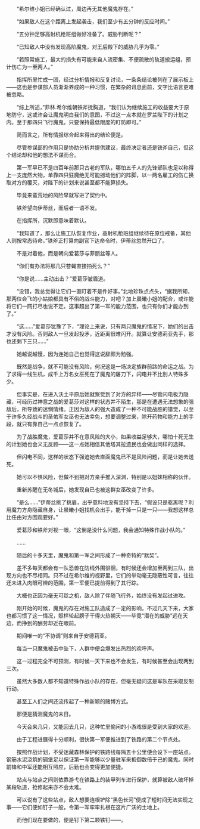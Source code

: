 　　“希尔维小姐已经确认过，周边再无其他魔鬼存在。”

　　“如果敌人在这个距离上发起袭击，我们至少有五分钟的反应时间。”

　　“五分钟足够高射机枪班组做好准备了。威胁判断呢？”

　　“已知敌人中没有发现高阶魔鬼，对王后殿下的威胁几乎为零。”

　　“若照常施工，最大的损失有可能来自人流密集、不便疏散的轨道搬运组，预计伤亡为一至两人。”

　　指挥所里忙成一团，经过分析情报和反复讨论，一条条结论被列在了展示板上——这也是参谋部人员渐渐养成的一种习惯，在繁杂的讯息面前，文字比语言更难被忽略。

　　“综上所述，”菲林.希尔维朝铁斧抚胸道，“我们认为继续施工的收益要大于原地防守，这或许会让魔鬼明白我们的意图，不过这一点本就在罗兰陛下的计划之内。至于那四只飞行魔鬼，只要保持最低限度的盯防即可。”

　　简而言之，所有情报综合起来得出的结论便是。

　　尽管参谋部的作用只是协助分析并提供建议，最终决定者还是铁斧自己，但这个结论却和他的想法不谋而合。

　　第一军早已不是四百年前那只古老的军队，哪怕五千人的先锋部队也足以称得上一支庞然大物，单靠四只狂魔绝无可能撼动他们的阵脚，以一两名雇工的伤亡换取对方的覆灭，对陛下的计划来说甚至都不能算损失。

　　毕竟来蛮荒地的风险早就写进了契约中。

　　铁斧望向伊蒂丝，而后者一语不发。

　　在指挥所，沉默即意味着默认。

　　“我知道了，那么让施工队恢复作业，高射机枪班组继续待在原位戒备，其他人则按常态待命。”铁斧正打算向副官下达命令时，伊蒂丝忽然开口了。

　　不是对着他，而是朝向爱葛莎与菲丽丝等人。

　　“你们有办法将那几只苍蝇直接拍死么？”

　　“你是说……主动出击？”爱葛莎皱眉道。

　　“没错，我总觉得让它们一直盯着不是件好事。”北地珍珠点点头，“据我所知，那两位会飞的小姑娘都具有不俗的战斗能力，对吧？加上晨曦小姐的配合，或许能将它们一网打尽也说不定。这事超出了第一军的能力范围，也只有你们才能办到了。”

　　“这……”爱葛莎犹豫了下，“理论上来说，只有两只魔鬼的情况下，她们的出击才没有风险。否则敌人一旦发起投矛，近距离很难闪开。就算让安德莉亚先手，那也还剩下三只……”

　　她越说越慢，因为连她自己也觉得这说辞颇为勉强。

　　既然是战争，就不可能没有风险，何况这是一场决定族群前路的命运之战。为了求得一线生机，成千上万名女巫死在了魔鬼的屠刀下，闪电并不比别人特殊多少。

　　但事实是，在进入沃土平原后她就察觉到了对方的异样——尽管闪电极力隐藏，可经历过神意之战的爱葛莎对这样的状态并不陌生，那是在遭遇无法想象的强敌后，所导致的迷惘情绪。正因为敌人的强大造成了一种不可能战胜的错觉，以至于许多久经战斗的圣佑军女巫也无法幸免，想要调整过来，除开药物和能力上的手段，就只有靠自己一点点恢复了。

　　为了战胜魔鬼，爱葛莎并不在意风险的大小，如果收益足够大，哪怕十死无生的计划她也会义无反顾——这一点她相信其他塔其拉遗民也会做出同样的选择。

　　但闪电不同，这样的状态下强迫她去直面魔鬼已不是风险问题，而是让她去送死。

　　她可以不惧风险，但做不到把对方亲手推入深渊，特别是以姐妹相称的伙伴。

　　重新苏醒在无冬城后，她发现自已也被这群女巫改变了许多。

　　“是么……”伊蒂丝挑了挑眉，出乎意料地没有坚持下去，“假设只是驱离呢？利用魔力方舟隐藏自身，让晨曦小姐找机会出手，能干掉一只是一只——我想这样总比任由对方围观要好。”

　　爱葛莎和铁斧对视一眼，“这倒是没什么问题，我会通知特殊作战小队的。”

　　……

　　随后的十多天里，魔鬼和第一军之间形成了一种奇特的“默契”。

　　差不多每天都会有一队恐兽在防线外围徘徊，有时候还会增加至两到三队，出现方向也不尽相同。只不过在希尔维的视野里，它们的举动毫无隐蔽性可言，往往还未进入肉眼可辨的范围，第一军便已提前得到了其行踪。

　　大概也正因为毫无可趁之机，敌人除了伴随飞行外，始终没有发起过进攻。

　　刚开始的时候，魔鬼的存在对施工队造成了一定的影响，不过几天下来，大家也都习惯了这一情况，照样轮起膀子干得火热朝天——毕竟“潜在的威胁”远在天边，而挣到的酬劳却近在眼前。

　　期间唯一的“不协调”则来自于安德莉亚。

　　每当一只魔鬼被击中坠下，人群中便会爆发出热烈的欢呼声。

　　这一过程完全不可预测，有时候一天下来也不会发生，有时候甚至会出现两到三次。

　　虽然大多数人都不知道特殊作战小队的存在，但毫无疑问这是军队在采取反制行动。

　　甚至工人们之间还流传起了一种新颖的赌博方式。

　　那便是猜测魔鬼的末日。

　　今天会来几只，又能回去几只，这种忙里偷闲的小游戏很是受到大家的欢迎。

　　由于工程进展得十分顺利，很快第一军便推进到了铁路的第二个节点处。

　　按照作战计划，不受迷藏森林保护的铁路线每隔五十公里便会设下一座站点。钢筋水泥浇筑的碉堡足以保证第一军能够以少量驻军来抵御数倍于己的魔鬼。同时前锋和中军还能相互照应，后勤也会变得更加便捷。

　　站点与站点之间则依靠游弋在铁路上的装甲列车进行保护，就算被敌人破坏掉某段轨道，抢修起来亦不会太难。

　　可以说有了这些站点，敌人想要连根铲除“黑色长河”便成了短时间无法实现之事——它们便如钉子一般，令第一军牢牢扎根在这片广沃的土地上。

　　而他们现在要做的，便是钉下第二颗铁钉——。
